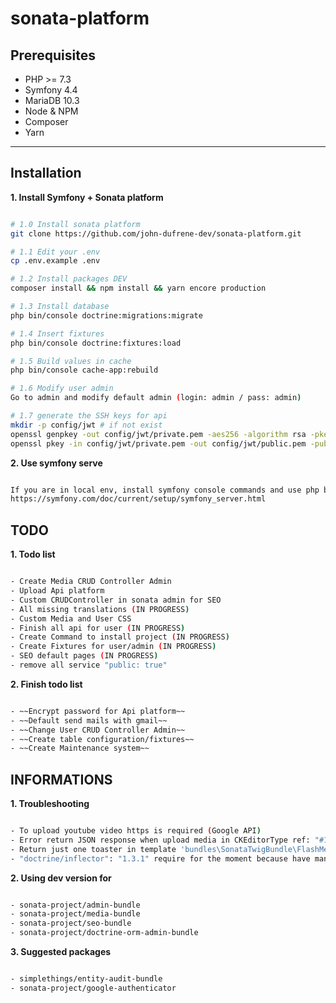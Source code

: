 # sonata-platform

## Prerequisites

- PHP >= 7.3
- Symfony 4.4
- MariaDB 10.3
- Node & NPM
- Composer
- Yarn

---

## Installation

__1. Install Symfony + Sonata platform__

```bash

# 1.0 Install sonata platform
git clone https://github.com/john-dufrene-dev/sonata-platform.git

# 1.1 Edit your .env
cp .env.example .env

# 1.2 Install packages DEV
composer install && npm install && yarn encore production

# 1.3 Install database
php bin/console doctrine:migrations:migrate

# 1.4 Insert fixtures
php bin/console doctrine:fixtures:load

# 1.5 Build values in cache
php bin/console cache-app:rebuild

# 1.6 Modify user admin
Go to admin and modify default admin (login: admin / pass: admin)

# 1.7 generate the SSH keys for api
mkdir -p config/jwt # if not exist
openssl genpkey -out config/jwt/private.pem -aes256 -algorithm rsa -pkeyopt rsa_keygen_bits:4096
openssl pkey -in config/jwt/private.pem -out config/jwt/public.pem -pubout

```

__2. Use symfony serve__

```bash

If you are in local env, install symfony console commands and use php bin/console symfony serve
https://symfony.com/doc/current/setup/symfony_server.html


```

## TODO

__1. Todo list__

```bash

- Create Media CRUD Controller Admin
- Upload Api platform
- Custom CRUDController in sonata admin for SEO
- All missing translations (IN PROGRESS)
- Custom Media and User CSS
- Finish all api for user (IN PROGRESS)
- Create Command to install project (IN PROGRESS)
- Create Fixtures for user/admin (IN PROGRESS)
- SEO default pages (IN PROGRESS)
- remove all service "public: true"

```

__2. Finish todo list__

```bash

- ~~Encrypt password for Api platform~~
- ~~Default send mails with gmail~~
- ~~Change User CRUD Controller Admin~~
- ~~Create table configuration/fixtures~~
- ~~Create Maintenance system~~

```
## INFORMATIONS

__1. Troubleshooting__

```bash

- To upload youtube video https is required (Google API)
- Error return JSON response when upload media in CKEditorType ref: "#1" in 'App\Controller\Admin\Media\CustomUploadCKEditorController'
- Return just one toaster in template 'bundles\SonataTwigBundle\FlashMessage\render.html.twig' : @todo
- "doctrine/inflector": "1.3.1" require for the moment because have many depreciations, waiting update packages dependencies (IN PROGRESS)

```

__2. Using dev version for__

```bash

- sonata-project/admin-bundle
- sonata-project/media-bundle
- sonata-project/seo-bundle
- sonata-project/doctrine-orm-admin-bundle

```

__3. Suggested packages__

```bash

- simplethings/entity-audit-bundle
- sonata-project/google-authenticator



